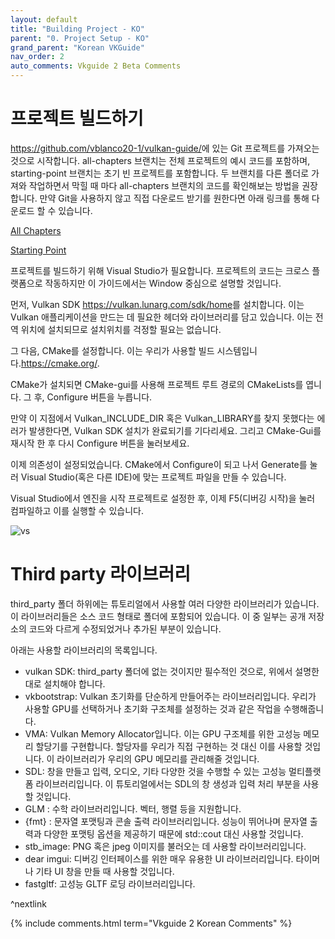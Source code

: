 ```yaml
---
layout: default
title: "Building Project - KO"
parent: "0. Project Setup - KO"
grand_parent: "Korean VKGuide"
nav_order: 2
auto_comments: Vkguide 2 Beta Comments
---
```


# 프로젝트 빌드하기
 
<https://github.com/vblanco20-1/vulkan-guide/>에 있는 Git 프로젝트를 가져오는 것으로 시작합니다. all-chapters 브랜치는 전체 프로젝트의 예시 코드를 포함하며, starting-point 브랜치는 초기 빈 프로젝트를 포함합니다. 두 브랜치를 다른 폴더로 가져와 작업하면서 막힐 때 마다 all-chapters 브랜치의 코드를 확인해보는 방법을 권장합니다. 만약 Git을 사용하지 않고 직접 다운로드 받기를 원한다면 아래 링크를 통해 다운로드 할 수 있습니다.

[All Chapters](https://github.com/vblanco20-1/vulkan-guide/archive/all-chapters-2.zip)

[Starting Point](https://github.com/vblanco20-1/vulkan-guide/archive/starting-point-2.zip)

프로젝트를 빌드하기 위해 Visual Studio가 필요합니다. 프로젝트의 코드는 크로스 플랫폼으로 작동하지만 이 가이드에서는 Window 중심으로 설명할 것입니다.

먼저, Vulkan SDK <https://vulkan.lunarg.com/sdk/home>를 설치합니다. 이는 Vulkan 애플리케이션을 만드는 데 필요한 헤더와 라이브러리를 담고 있습니다. 이는 전역 위치에 설치되므로 설치위치를 걱정할 필요는 없습니다.

그 다음, CMake를 설정합니다. 이는 우리가 사용할 빌드 시스템입니다.<https://cmake.org/>.

CMake가 설치되면 CMake-gui를 사용해 프로젝트 루트 경로의 CMakeLists를 엽니다. 그 후, Configure 버튼을 누릅니다.

만약 이 지점에서 Vulkan_INCLUDE_DIR 혹은 Vulkan_LIBRARY를 찾지 못했다는 에러가 발생한다면, Vulkan SDK 설치가 완료되기를 기다리세요. 그리고 CMake-Gui를 재시작 한 후 다시 Configure 버튼을 눌러보세요.

이제 의존성이 설정되었습니다. CMake에서 Configure이 되고 나서 Generate를 눌러 Visual Studio(혹은 다른 IDE)에 맞는 프로젝트 파일을 만들 수 있습니다.

Visual Studio에서 엔진을 시작 프로젝트로 설정한 후, 이제 F5(디버깅 시작)을 눌러 컴파일하고 이를 실행할 수 있습니다.

![vs]({{site.baseurl}}/assets/images/vs_compile.png)


# Third party 라이브러리
third_party 폴더 하위에는 튜토리얼에서 사용할 여러 다양한 라이브러리가 있습니다. 이 라이브러리들은 소스 코드 형태로 폴더에 포함되어 있습니다. 이 중 일부는 공개 저장소의 코드와 다르게 수정되었거나 추가된 부분이 있습니다.

아래는 사용할 라이브러리의 목록입니다.

- vulkan SDK: third_party 폴더에 없는 것이지만 필수적인 것으로, 위에서 설명한대로 설치해야 합니다.
- vkbootstrap: Vulkan 초기화를 단순하게 만들어주는 라이브러리입니다. 우리가 사용할 GPU를 선택하거나 초기화 구조체를 설정하는 것과 같은 작업을 수행해줍니다.
- VMA: Vulkan Memory Allocator입니다. 이는 GPU 구조체를 위한 고성능 메모리 할당기를 구현합니다. 할당자를 우리가 직접 구현하는 것 대신 이를 사용할 것입니다. 이 라이브러리가 우리의 GPU 메모리를 관리해줄 것입니다.
- SDL: 창을 만들고 입력, 오디오, 기타 다양한 것을 수행할 수 있는 고성능 멀티플랫폼 라이브러리입니다. 이 튜토리얼에서는 SDL의 창 생성과 입력 처리 부분을 사용할 것입니다.
- GLM : 수학 라이브러리입니다. 벡터, 행렬 등을 지원합니다.
- {fmt} : 문자열 포맷팅과 콘솔 출력 라이브러리입니다. 성능이 뛰어나며 문자열 출력과 다양한 포맷팅 옵션을 제공하기 때문에 std::cout 대신 사용할 것입니다.
- stb_image: PNG 혹은 jpeg 이미지를 불러오는 데 사용할 라이브러리입니다.
- dear imgui: 디버깅 인터페이스를 위한 매우 유용한 UI 라이브러리입니다. 타이머나 기타 UI 창을 만들 때 사용할 것입니다.
- fastgltf: 고성능 GLTF 로딩 라이브러리입니다. 


^nextlink

{% include comments.html term="Vkguide 2 Korean Comments" %}